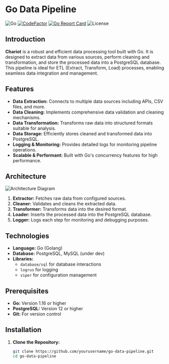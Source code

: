 # Go Data Pipeline

![Go](https://img.shields.io/badge/Language-Go-blue)
[![CodeFactor](https://www.codefactor.io/repository/github/yaojiejia/chariot/badge)](https://www.codefactor.io/repository/github/yaojiejia/chariot)
[![Go Report Card](https://goreportcard.com/badge/github.com/yaojiejia/chariot)](https://goreportcard.com/report/github.com/yaojiejia/chariot)
![License](https://img.shields.io/badge/License-MIT-green)


## Introduction

**Chariot** is a robust and efficient data processing tool built with Go. It is designed to extract data from various sources, perform cleaning and transformation, and store the processed data into a PostgreSQL database. This pipeline is ideal for ETL (Extract, Transform, Load) processes, enabling seamless data integration and management.

## Features

- **Data Extraction:** Connects to multiple data sources including APIs, CSV files, and more.
- **Data Cleaning:** Implements comprehensive data validation and cleaning mechanisms.
- **Data Transformation:** Transforms raw data into structured formats suitable for analysis.
- **Data Storage:** Efficiently stores cleaned and transformed data into PostgreSQL.
- **Logging & Monitoring:** Provides detailed logs for monitoring pipeline operations.
- **Scalable & Performant:** Built with Go's concurrency features for high performance.

## Architecture

![Architecture Diagram](docs/architecture.png)

1. **Extractor:** Fetches raw data from configured sources.
2. **Cleaner:** Validates and cleans the extracted data.
3. **Transformer:** Transforms data into the desired format.
4. **Loader:** Inserts the processed data into the PostgreSQL database.
5. **Logger:** Logs each step for monitoring and debugging purposes.

## Technologies

- **Language:** Go (Golang)
- **Database:** PostgreSQL, MySQL (under dev)
- **Libraries:**
  - `database/sql` for database interactions
  - `logrus` for logging
  - `viper` for configuration management

## Prerequisites

- **Go:** Version 1.16 or higher
- **PostgreSQL:** Version 12 or higher
- **Git:** For version control

## Installation

1. **Clone the Repository:**

   ```bash
   git clone https://github.com/yourusername/go-data-pipeline.git
   cd go-data-pipeline
